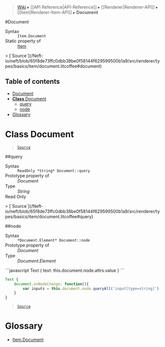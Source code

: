 > [Wiki](Home) ▸ [[API Reference|API-Reference]] ▸ [[Renderer|Renderer-API]] ▸ [[Item|Renderer-Item-API]] ▸ **Document**

#Document
<dl><dt>Syntax</dt><dd><code>Item.Document</code></dd><dt>Static property of</dt><dd><a href="/Neft-io/neft/wiki/Renderer-Item-API.md#class-item">Item</a></dd></dl>
> [`Source`](/Neft-io/neft/blob/65f8de73ffc0dbb38be0f58144f629599500b1a9/src/renderer/types/basics/item/document.litcoffee#document)

## Table of contents
* [Document](#document)
* [**Class** Document](#class-document)
  * [query](#query)
  * [node](#node)
* [Glossary](#glossary)

# **Class** Document

> [`Source`](/Neft-io/neft/blob/65f8de73ffc0dbb38be0f58144f629599500b1a9/src/renderer/types/basics/item/document.litcoffee#class-document)

##query
<dl><dt>Syntax</dt><dd><code>ReadOnly &#x2A;String&#x2A; Document::query</code></dd><dt>Prototype property of</dt><dd><i>Document</i></dd><dt>Type</dt><dd><i>String</i></dd><dt>Read Only</dt></dl>
> [`Source`](/Neft-io/neft/blob/65f8de73ffc0dbb38be0f58144f629599500b1a9/src/renderer/types/basics/item/document.litcoffee#query)

##node
<dl><dt>Syntax</dt><dd><code>&#x2A;Document.Element&#x2A; Document::node</code></dd><dt>Prototype property of</dt><dd><i>Document</i></dd><dt>Type</dt><dd><i>Document.Element</i></dd></dl>
```javascript
Text {
    text: this.document.node.attrs.value
}
```

```javascript
Text {
    document.onNodeChange: function(){
        var inputs = this.document.node.queryAll('input[type=string]');
    }
}
```

> [`Source`](/Neft-io/neft/blob/65f8de73ffc0dbb38be0f58144f629599500b1a9/src/renderer/types/basics/item/document.litcoffee#node)

# Glossary

- [Item.Document](#class-document)

